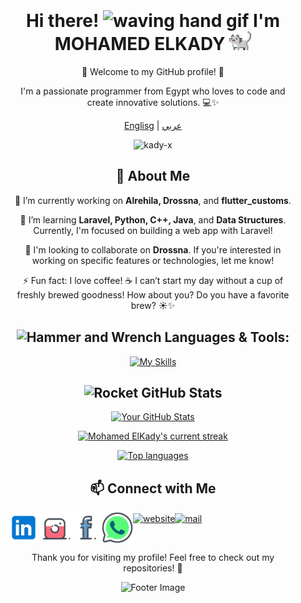 <div align="center" style="background-image: url(''); background-size: cover; background-position: center; padding: 20px;">

# Hi there! <img src="https://user-images.githubusercontent.com/72663882/171687151-bb31c996-c9d2-49c8-b593-734946893b23.gif" alt="waving hand gif" aria-hidden="true" width="40" /> I'm MOHAMED ELKADY <a href="https://elmoparmg.com"><img src="cat.gif" width="35" alt="animated cat"/></a>

🌟 Welcome to my GitHub profile! 🎉

I'm a passionate programmer from Egypt who loves to code and create innovative solutions. 💻✨

<a href="https://github.com/kady-x/kady-x/blob/main/README.md"><span>Englisg</span></a> |
<a href="https://github.com/kady-x/kady-x/blob/main/README_AR.md"><span>عربي</span></a>

<p><img src="https://komarev.com/ghpvc/?username=kady-x&label=Profile%20views&color=0e75b6&style=flat" alt="kady-x"/></p>

## 🌟 About Me

🔭 I’m currently working on **Alrehila, Drossna**, and **flutter_customs**.

🌱 I’m learning **Laravel, Python, C++, Java**, and **Data Structures**. Currently, I'm focused on building a web app with Laravel!

👯 I'm looking to collaborate on **Drossna**. If you're interested in working on specific features or technologies, let me know!

⚡ Fun fact: I love coffee! ☕ I can’t start my day without a cup of freshly brewed goodness! How about you? Do you have a favorite brew? ☀️✨

## <img src="https://raw.githubusercontent.com/Tarikul-Islam-Anik/Animated-Fluent-Emojis/master/Emojis/Objects/Hammer%20and%20Wrench.png" alt="Hammer and Wrench" width="30" height="30" /> Languages & Tools:
[![My Skills](https://skillicons.dev/icons?i=html,css,js,dart,flutter,php,laravel,python,mysql,docker,mongodb,firebase,md,git,github,vscode,postman,stackoverflow&perline=15)](#)

## <img src="https://raw.githubusercontent.com/Tarikul-Islam-Anik/Animated-Fluent-Emojis/master/Emojis/Travel%20and%20places/Rocket.png" alt="Rocket" width="30" height="30" /> GitHub Stats

[![Your GitHub Stats](https://github-readme-stats.vercel.app/api?username=kady-x&count_private=true&show_icons=true&theme=radical)](#)

[![Mohamed ElKady's current streak](https://streak-stats.demolab.com/?user=kady-x&count_private=true&show_icons=true&theme=radical)](#)

[![Top languages](https://github-readme-mwendwa.vercel.app/api/top-langs/?username=kady-x&count_private=true&show_icons=true&theme=radical)](#)

## 📫 Connect with Me

<div style="display: flex;">
    <a href="https://www.linkedin.com/in/kadyx" target="blank"><img align="center" src="Social/linkedin.svg" alt="linkedin" height="50" width="50" /></a>
    <a href="https://instagram.com/_kadyx_" target="blank"><img align="center" src="Social/instagram.svg" alt="instagram" height="50" width="50" /></a>
    <a href="https://www.facebook.com/Qadyx" target="blank"><img align="center" src="Social/facebook.svg" alt="facebook" height="50" width="50" /></a>
    <a href="https://wa.me/+201021207569" target="blank"><img align="center" src="Social/whatsapp.svg" alt="WaME" height="50" width="50" /></a>
    <a href="https://elmoparmg.com/" target="blank"><img align="center" src="https://img.icons8.com/fluency/96/internet.png" alt="website" height="50" width="50" /></a>
    <a href="mailto:mohamed.alkady.eg@gmail.com" target="blank"><img align="center" src="https://img.icons8.com/fluency/96/secured-letter" alt="mail" height="50" width="50" /></a>
</div>

Thank you for visiting my profile! Feel free to check out my repositories! 🌈

<p align="center">
    <img src="https://capsule-render.vercel.app/api?type=waving&color=gradient&height=150&section=footer" alt="Footer Image"/>
</p>
